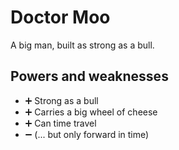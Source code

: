 # Doctor Moo

A big man, built as strong as a bull.

## Powers and weaknesses

- ➕ Strong as a bull
- ➕ Carries a big wheel of cheese
- ➕ Can time travel
- ➖ (... but only forward in time)
